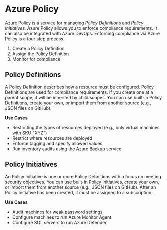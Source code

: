 # Azure Policy
Azure Policy is a service for managing *Policy Definitions* and *Policy Initiatives.* Azure Policy allows you to enforce compliance requirements. It can also be integrated with Azure DevOps. Enforcing compliance via Azure Policy is a four step process. 
1. Create a Policy Definition 
3. Assign the Policy Definition
4. Monitor for compliance

## Policy Definitions  
A Policy Definition describes how a resource must be configured. Policy Definitions are used for compliance requirements. If you create one at a parent scope, it will be inherited by child scopes. You can use built-in Policy Definitions, create your own, or import them from another source (e.g., JSON files on GitHub). 

**Use Cases**  
* Restricting the types of resources deployed (e.g., only virtual machines with SKU "XYZ")
* Restrict where resources are deployed
* Enforce tagging and specify allowed values
* Run inventory audits using the Azure Backup service

## Policy Initiatives
An Policy Initiative is one or more Policy Definitions with a focus on meeting security objectives. You can use built-in Policy Initiatives, create your own, or import them from another source (e.g., JSON files on GitHub). After an Policy Initiative has been created, it must be assigned to a subscription.

**Use Cases**  
* Audit machines for weak password settings
* Configure machines to run Azure Monitor Agent
* Configure SQL servers to run Azure Defender
